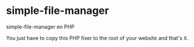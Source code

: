 # simple-file-manager
simple-file-manager en PHP

You just have to copy this PHP fixer to the root of your website and that's it.
